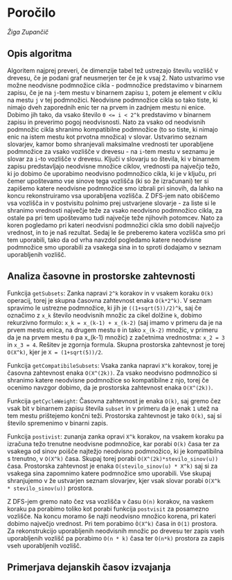 # Poročilo
*Žiga Zupančič*

## Opis algoritma
Algoritem najprej preveri, če dimenzije tabel tež ustrezajo številu vozlišč v drevesu, če je podani graf neusmerjen
ter če je k vsaj 2. Nato ustvarimo vse možne neodvisne podmnožice cikla - podmnožice predstavimo v binarnem zapisu, 
če je na `j`-tem mestu v binarnem zapisu `1`, potem je element v ciklu na mestu `j` v tej podmnožici.
Neodvisne podmnožice cikla so tako tiste, ki nimajo dveh zaporednih enic ter na prvem in zadnjem mestu ni enice.
Dobimo jih tako, da vsako število `0 <= i < 2^k` predstavimo v binarnem zapisu 
in preverimo pogoj neodvisnosti. Nato za vsako od neodvisnih podmnožic cikla shranimo kompatibilne podmnožice (to so 
tiste, ki nimajo enic na istem mestu kot prvotna množica) v slovar. Ustvarimo seznam slovarjev, kamor bomo shranjevali 
maksimalne vrednosti ter uporabljene podmnožice za vsako vozlišče v drevesu - na `i`-tem mestu v seznamu je slovar za 
`i`-to vozlišče v drevesu. Ključi v slovarju so števila, ki v binarnem zapisu predstavljajo neodvisne množice ciklov, 
vrednosti pa največjo težo, ki jo dobimo če uporabimo neodvisno podmnožico cikla, ki je v ključu, pri čemer 
upoštevamo vse sinove tega vozlišča (ki so že izračunani) ter si zapišemo katere neodvisne podmnožice smo izbrali pri 
sinovih, da lahko na koncu rekonstruiramo vsa uporabljena vozlišča.
Z DFS-jem nato obiščemo vsa vozlišča in v postvisitu polnimo prej ustvarjene slovarje - za liste si le shranimo 
vrednosti največje teže za vsako neodvisno podmnožico cikla, za ostale pa pri tem upoštevamo tudi največje teže 
njihovih potomcev.
Nato za koren pogledamo pri kateri neodvisni podmnožici cikla smo dobili največjo vrednost, in to je naš rezultat. 
Sedaj le še preberemo katera vozlišča smo pri tem uporabili, tako da od vrha navzdol pogledamo katere neodvisne 
podmnožice smo uporabili za vsakega sina in to sproti dodajamo v seznam uporabljenih vozlišč.


## Analiza časovne in prostorske zahtevnosti

Funkcija `getSubsets`: Zanka napravi `2^k` korakov in v vsakem koraku `O(k)` operacij, torej je skupna časovna 
zahtevnost enaka `O(k*2^k)`. V seznam spravimo le ustrezne podmnožice, ki jih je `((1+sqrt(5))/2)^k`, saj če označimo z 
`x_k` število neodvisnih množic za cikel dolžine `k`, dobimo rekurzivno formulo: `x_k = x_(k-1) + x_(k-2)` (saj imamo v 
primeru da je na prvem mestu enica, na drugem mestu `0` in tako `x_(k-2)` množic, v primeru da je na prvem mestu `0` pa 
x_(k-1) množic) z začetnima vrednostma: `x_2 = 3` in `x_3 = 4`. Rešitev je zgornja formula. Skupna prostorska 
zahtevnost je torej `O(X^k)`, kjer je `X = (1+sqrt(5))/2`.

Funkcija `getCompatibileSubsets`: Vsaka zanka napravi `X^k` korakov, torej je časovna zahtevnost enaka `O(X^(2k))`. 
Za vsako neodvisno podmnožico si shranimo katere neodvisne podmnožice so kompatibilne z njo, torej če ocenimo navzgor 
dobimo, da je prostorska zahtevnost enaka `O(X^(2k))`. 

Funkcija `getCycleWeight`: Časovna zahtevnost je enaka `O(k)`, saj gremo čez vsak bit v binarnem zapisu števila `subset`
in v primeru da je enak `1` utež na tem mestu prištejemo končni teži.
Prostorska zahtevnost je tako `O(k)`, saj si število spremenimo v binarni zapis.

Funkcija `postivist`: zunanja zanka opravi `X^k` korakov, na vsakem koraku pa izračuna težo trenutne neodvisne 
podmnožice, kar porabi `O(k)` časa ter za vsakega od sinov poišče najtežjo neodvisno podmnožico, ki je kompatibilna 
s trenutno, v `O(X^k)` časa. Skupaj torej porabi `O(X^(2k)*stevilo_sinov(u))` časa. Prostorska zahtevnost je enaka 
`O(stevilo_sinov(u) * X^k)` saj si za vsakega sina zapomnimo katere podmnožice smo uporabili. Vse skupaj shranjujemo v 
že ustvarjen seznam slovarjev, kjer vsak slovar porabi `O(X^k * stevilo_sinov(u))` prostora.

Z DFS-jem gremo nato čez vsa vozlišča v času `O(n)` korakov, na vaskem koraku pa porabimo toliko kot porabi funkcija 
`postvisit` za posamezno vozlišče. Na koncu moramo še najti neodvisno množico korena, pri kateri dobimo največjo 
vrednost. Pri tem porabimo `Ò(X^k)` časa in `O(1)` prostora. Za rekonstrukcijo uporabljenih neodvisnih množic po 
drevesu ter zapis vseh uporabljenih vozlišč pa porabimo `O(n * k)` časa ter `O(n*k)` prostora za zapis vseh 
uporabljenih vozlišč.

## Primerjava dejanskih časov izvajanja
